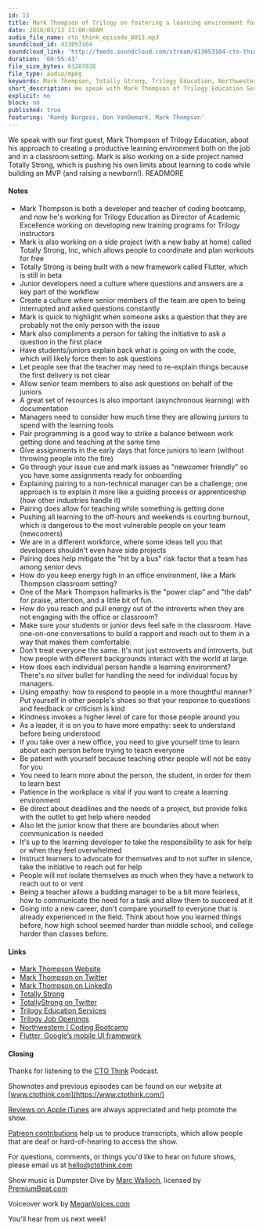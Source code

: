 ```yaml
---
id: 13
title: Mark Thompson of Trilogy on fostering a learning environment for your tech team
date: 2018/03/13 11:00:00AM
audio_file_name: cto_think_episode_0013.mp3
soundcloud_id: 413053104
soundcloud_link: 'http://feeds.soundcloud.com/stream/413053104-cto-think-episode-13-guest-mark-thompson-fostering-a-learning-environment-for-your-tech-team.mp3'
duration: '00:55:43'
file_size_bytes: 63287028
file_type: audio/mpeg
keywords: Mark Thompson, Totally Strong, Trilogy Education, Northwestern University, teaching, empathy, patience, questions, classroom, leadership, pairing, Flutter, iOS
short_description: We speak with Mark Thompson of Trilogy Education Services about the best ways to foster a productive learning environment in the office and the classroom.
explicit: no
block: no
published: true
featuring: 'Randy Burgess, Don VanDemark, Mark Thompson'
---
```

We speak with our first guest, Mark Thompson of Trilogy Education, about his approach to creating a productive learning environment both on the job and in a classroom setting. Mark is also working on a side project named Totally Strong, which is pushing his own limits about learning to code while building an MVP (and raising a newborn!).
READMORE

#### Notes

* Mark Thompson is both a developer and teacher of coding bootcamp, and now he's working for Trilogy Education as Director of Academic Excellence working on developing new training programs for Trilogy instructors
* Mark is also working on a side project (with a new baby at home) called Totally Strong, Inc, which allows people to coordinate and plan workouts for free
* Totally Strong is being built with a new framework called Flutter, which is still in beta
* Junior developers need a culture where questions and answers are a key part of the workflow
* Create a culture where senior members of the team are open to being interrupted and asked questions constantly
* Mark is quick to highlight when someone asks a question that they are probably not the only person with the issue
* Mark also compliments a person for taking the initiative to ask a question in the first place
* Have students/juniors explain back what is going on with the code, which will likely force them to ask questions
* Let people see that the teacher may need to re-explain things because the first delivery is not clear
* Allow senior team members to also ask questions on behalf of the juniors
* A great set of resources is also important (asynchronous learning) with documentation
* Managers need to consider how much time they are allowing juniors to spend with the learning tools
* Pair programming is a good way to strike a balance between work getting done and teaching at the same time
* Give assignments in the early days that force juniors to learn (without throwing people into the fire)
* Go through your issue cue and mark issues as "newcomer friendly" so you have some assignments ready for onboarding
* Explaining pairing to a non-technical manager can be a challenge; one approach is to explain it more like a guiding process or apprenticeship (how other industries handle it)
* Pairing does allow for teaching while something is getting done
* Pushing all learning to the off-hours and weekends is courting burnout, which is dangerous to the most vulnerable people on your team (newcomers)
* We are in a different workforce, where some ideas tell you that developers shouldn't even have side projects
* Pairing does help mitigate the "hit by a bus" risk factor that a team has among senior devs
* How do you keep energy high in an office environment, like a Mark Thompson classroom setting?
* One of the Mark Thompson hallmarks is the "power clap" and "the dab" for praise, attention, and a little bit of fun.
* How do you reach and pull energy out of the introverts when they are not engaging with the office or classroom?
* Make sure your students or junior devs feel safe in the classroom. Have one-on-one conversations to build a rapport and reach out to them in a way that makes them comfortable.
* Don't treat everyone the same. It's not just extroverts and introverts, but how people with different backgrounds interact with the world at large.
* How does each individual person handle a learning environment? There's no silver bullet for handling the need for individual focus by managers.
* Using empathy: how to respond to people in a more thoughtful manner? Put yourself in other people's shoes so that your response to questions and feedback or criticism is kind
* Kindness invokes a higher level of care for those people around you
* As a leader, it is on you to have more empathy: seek to understand before being understood
* If you take over a new office, you need to give yourself time to learn about each person before trying to teach everyone
* Be patient with yourself because teaching other people will not be easy for you
* You need to learn more about the person, the student, in order for them to learn best
* Patience in the workplace is vital if you want to create a learning environment
* Be direct about deadlines and the needs of a project, but provide folks with the outlet to get help where needed
* Also let the junior know that there are boundaries about when communication is needed
* It's up to the learning developer to take the responsibility to ask for help or when they feel overwhelmed
* Instruct learners to advocate for themselves and to not suffer in silence, take the initiative to reach out for help
* People will not isolate themselves as much when they have a network to reach out to or vent
* Being a teacher allows a budding manager to be a bit more fearless, how to communicate the need for a task and allow them to succeed at it
* Going into a new career, don't compare yourself to everyone that is already experienced in the field. Think about how you learned things before, how high school seemed harder than middle school, and college harder than classes before.

#### Links

* [Mark Thompson Website](http://marktechson.com/)
* [Mark Thompson on Twitter](https://twitter.com/marktechson)
* [Mark Thompson on LinkedIn](https://www.linkedin.com/in/markallenthompson)
* [Totally Strong](https://totallystrong.me)
* [TotallyStrong on Twitter](https://twitter.com/totallystrong)
* [Trilogy Education Services](https://www.trilogyed.com)
* [Trilogy Job Openings](https://www.trilogyed.com/careers/openings/)
* [Northwestern | Coding Bootcamp](https://bootcamp.northwestern.edu/coding/)
* [Flutter, Google’s mobile UI framework](https://flutter.io/)

#### Closing

Thanks for listening to the [CTO Think](https://www.ctothink.com) Podcast.  

Shownotes and previous episodes can be found on our website at [www.ctothink.com](https://www.ctothink.com/)  

[Reviews on Apple iTunes](https://itunes.apple.com/us/podcast/cto-think/id1331281544) are always appreciated and help promote the show.  

[Patreon contributions](https://www.patreon.com/ctothink) help us to produce transcripts, which allow people that are deaf or hard-of-hearing to access the show.  

For questions, comments, or things you'd like to hear on future shows, please email us at [hello@ctothink.com](mailto:hello@ctothink.com)  

Show music is Dumpster Dive by [Marc Walloch](http://marcwalloch.com/), licensed by [PremiumBeat.com](https://www.premiumbeat.com)  

Voiceover work by [MeganVoices.com](http://www.meganvoices.com)  

You'll hear from us next week!  
